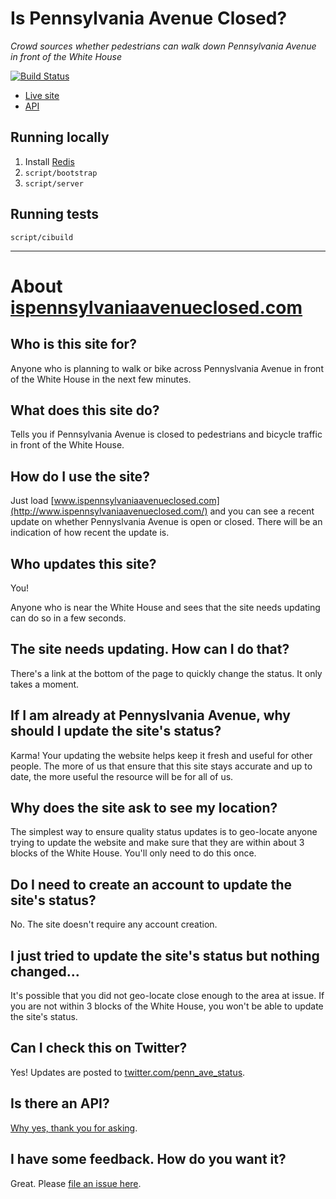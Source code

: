 # Is Pennsylvania Avenue Closed?

*Crowd sources whether pedestrians can walk down Pennsylvania Avenue in front of the White House*

[![Build Status](https://travis-ci.org/benbalter/is-pennsylvania-avenue-closed.svg?branch=master)](https://travis-ci.org/benbalter/is-pennsylvania-avenue-closed)

* [Live site](http://www.ispennsylvaniaavenueclosed.com/)
* [API](http://www.ispennsylvaniaavenueclosed.com/api)

## Running locally

1. Install [Redis](http://redis.io/)
2. `script/bootstrap`
3. `script/server`

## Running tests

`script/cibuild`

---

# About [ispennsylvaniaavenueclosed.com](http://www.ispennsylvaniaavenueclosed.com/)

## Who is this site for?  

Anyone who is planning to walk or bike across Pennyslvania Avenue in front of the White House in the next few minutes.  

## What does this site do?  

Tells you if Pennsylvania Avenue is closed to pedestrians and bicycle traffic in front of the White House.  

## How do I use the site?  

Just load [www.ispennsylvaniaavenueclosed.com](http://www.ispennsylvaniaavenueclosed.com/) and you can see a recent update on whether Pennyslvania Avenue is open or closed.  There will be an indication of how recent the update is.  

## Who updates this site?  

You!  

Anyone who is near the White House and sees that the site needs updating can do so in a few seconds.

## The site needs updating.  How can I do that?  

There's a link at the bottom of the page to quickly change the status.  It only takes a moment.  

## If I am already at Pennyslvania Avenue, why should I update the site's status?  

Karma!  Your updating the website helps keep it fresh and useful for other people.   The more of us that ensure that this site stays accurate and up to date, the more useful the resource will be for all of us.  

## Why does the site ask to see my location?  

The simplest way to ensure quality status updates is to geo-locate anyone trying to update the website and make sure that they are within about 3 blocks of the White House.   You'll only need to do this once.  

## Do I need to create an account to update the site's status?  

No.  The site doesn't require any account creation.  

## I just tried to update the site's status but nothing changed...

It's possible that you did not geo-locate close enough to the area at issue.  If you are not within 3 blocks of the White House, you won't be able to update the site's status.  

## Can I check this on Twitter?  

Yes!  Updates are posted to [twitter.com/penn_ave_status](https://twitter.com/penn_ave_status).

## Is there an API?  

[Why yes, thank you for asking](http://www.ispennsylvaniaavenueclosed.com/api).  

## I have some feedback.  How do you want it?  

Great.  Please [file an issue here](https://github.com/benbalter/is-pennsylvania-avenue-closed/issues).  

